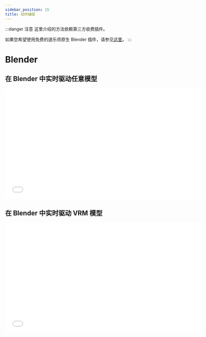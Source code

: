 ```yaml
---
sidebar_position: 15
title: 动作捕捉
---
```


:::danger 注意
这里介绍的方法依赖第三方收费插件。

如果您希望使用免费的道乐师原生 Blender 插件，请参见[这里](/blender-addon)。
:::


# Blender

## 在 Blender 中实时驱动任意模型

<iframe src="//player.bilibili.com/player.html?bvid=BV1D14y1L7z7&autoplay=0" width="640" height="360" scrolling="no" border="0" frameborder="no" framespacing="0" allowfullscreen="true"> </iframe>

## 在 Blender 中实时驱动 VRM 模型

<iframe src="//player.bilibili.com/player.html?bvid=BV1794y197qg&autoplay=0" width="640" height="360" scrolling="no" border="0" frameborder="no" framespacing="0" allowfullscreen="true"> </iframe>
